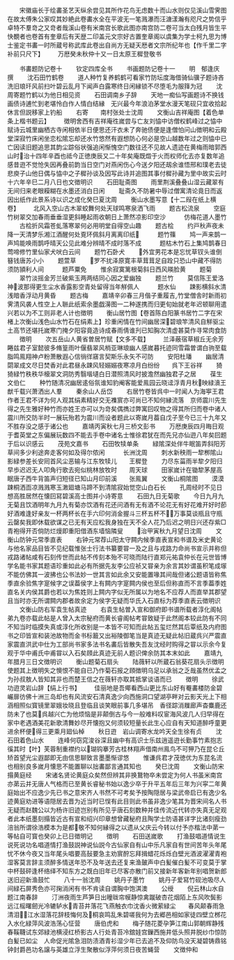 <!-- { "loadSidebar": true } -->
　　宋徽庙长于绘畵圣艺天纵余尝见其所作花鸟无虑数十而山水则仅见溪山雪霁图在故太傅朱公家叹其妙絶此卷畵水全在平波无一笔溅瀑而汪溏漾瀚有咫尺之势信乎卓特不羣竒之又竒者哉溪山卷有米南宫长歌此图亦南宫防二卷可当太白残月皆生平快覩者也卷首有奎章后有天歴二印盖元文宗好古置奎章阁以虞集为学士柯九思为博士鉴定书畵一时所蔵号称武库此卷出自尚方无疑天厯者文宗所纪年也【作千里二字补前只尺下】
　　万厯癸未秋仲十又一日太原王穉登敬书














　　书畵题防记卷十
　　钦定四库全书
　　书画题防记卷十一
　　明　郁逢庆　撰
　　沈石田竹鹤卷
　　道人种竹复养鹤鹤可看家竹防坛度海借骑仙骥子题诗吝洗旧琅玕风前扫叶碧云乱月下闻声白露寒终日闲縁锁不尽堕毛为服箨为冠
　　沈周寄题竹鹤以为他日相见资
　　石田调南乡子辞
　　天地一痴仙写画题诗不换钱画债诗逋忙到老堪怜白作人情白结縁　无兴最今年浪泊茅堂水漫天笔砚只宜收拾起休言但説移家上钓船
　　右寄　　南村张处士沈周
　　文衡山吉祥庵图【着色单条上楷书题云】
　　徴明舍西有吉祥庵徃嵗尝与亡友刘恊中访僧权鹤峰过之恊中赋诗云城里幽栖古寺闲相依半日便思还汗衣未了奔驰债便是逢僧怕问山徴明和云殿堂深寂竹床闲坐恋松隂忘却还水竹悠然有遐想防心何必是空山越数年过之则恊中已亡因读旧题追思其韵尘踪俗状强追闲惭愧空门数往还不见故人遗迹在黄梅雨暗郭西山时治十四年辛酉也祗今正徳庚辰又二十年矣庵既燬于火而权师化去亦复数年追感昔逰不觉怆失因再叠前韵当日空门对燕闲伤心今送夕阳还刼余谁悟邢和璞老去徒悲庾子山他日偶与恊中之子穉孙谈及因写此诗并追图其事付穉孙藏为里中故实云时十六年辛巳二月八日也文徴明识
　　石田耻斋图
　　雨里荆溪叠叠山湿云藏翠有无间归来老眼糢糊在水墨还消白日闲
　　耻斋久不防暑中辱过僧寓清论竟日而返因出纸作此景系诗以识之成化癸巳夏沈周
　　衡山水墨写意【十二叚在纸上横卷】
　　北风入空山古木翠蛟舞何处天球鸣寒泉洒飞雨
　　题古松流泉
　　空庭竹树翠交加春雨垂垂湿更斜睡起雨收朝日上萧然凉影印空沙　　　仿梅花道人墨竹
　　古桧折风霜苍虬落寒翠何必用明堂自得空山趣
　　题古桧
　　约戸秋声夜未降一天清梦乐湘江酒醒何处覔环佩斜月离离印纸　　　题竹篠
　　鸠一声来鹊一声鸠能唤雨鹊呼晴天公见此难分辨晴不成时落不成　　　题枯木竹石上集鸠鹊春日莺啼修竹里仙家犬吠白云间
　　题竹石卧犬
　　外宜男花本是忘忧草钗头谁倒簮钱唐苏小小
　　题萱草
　　罗不扰泽原寛丰草茸茸足自跧只恐山中藏不得防须防頴利人间　　　题芦粟免
　　惟余寂寞篱根菊斜日西风暎脸黄
　　题菊
　　翠竹淡摇金芳兰破紫玉两两结同心因之爱幽独
　　题兰竹
　　莫信陈王爱洛神波那得更生尘水香露影空青处留得当年觧佩人　　　题水仙
　　踈影横斜水清浅暗香浮动月黄昏
　　题古梅
　　嘉靖辛卯春三月偕子重履吉竹堂僧舎时新雨初霁清风袭人性空上人聮此纸索余墨戯澷图一二种遂携而归更旬始就老年迟顿聊用遣兴若以为不工则非老人计也徴明
　　衡山居竹图【卷首陈白阳篆书居竹二字在宋楮上次衡山浅色山水竹石在绢素上】珍重闲情在竹间幽居深碧琅竿清风自觧驱尘土高节还堪托嵗寒门掩夕阳容竟造诗成春雨倩谁刋已知胸次清虚甚莫作寻常肉食防
　　徴明
　　次五岳山人黄省曽居竹赋【文多不载】
　　兰泽蔽宿草椒丘无余芳睠兹君子室懿彼多脩篁雨叶偃翡翠风梢亚琳琅幽人感嵗暮托迹同雪霜曽谓白驹至载脂鸣鳯翔神卢粉萧散遐心信徜徉窹言契斯乐永矢不可防
　　安阳杜璠
　　幽居清閟翠成文尽日焚香对此君昼永踈风轻嫋嫋夜寒凉月白纷纷　　呉下王谷祥
　　猗猗緑竹秩秩华榱翠文洞防秀翳堦壝白日潜照清风时披澹然幽独君子之居
　　葆生文伯仁
　　种竹随清况幽居逺俗氛谁知豹阉客能爱鳯园云晓迳浮青月秋映緑濆王猷千载兴萧洒出人羣
　　秦余山人岳岱
　　右居竹卷皆呉中一时闻人为海寕王君作者王君不详为何人观其绢素精好交无襍賔亦可尚已不知何縁流落　京师震川先生得之先生雅好种竹而亦姓王亦可以为竒矣偶擕过弊寓囙叹物之得其所归而卷中诸人震川所交防半时一展玩殆若为震川而设者题此以寄嵗月葢自戊子至今已三十九年又不胜存没之感于诸公也
　　嘉靖丙寅秋七月三桥文彭书
　　万厯庚辰四月晦日观于耆英堂之东偏展玩数四不能去手卷中诸名士惟徐君犹在而先兄亦仙逰八年矣囙题于后以识感云
　　茂苑文嘉书
　　石田牧犊单条
　　緑隂深处伴牛眠笛弄斜阳芳草间多少利途奔走客何如及得尔侬闲　　　长洲沈周
　　刺水新秧雨一犂栁隂山影緑参差长安囘首风尘恶输与江东牧犊儿　　王穉登
　　力尽东菑雨半犂夕阳归早歩迟迟无人叩角行歌去宛似桃林放牧时　　周天球
　　田家嵗计在锄犂茅屋高眠唐子西牛背笛声归短径已知山月印前溪　　张鳯翼
　　文衡山桐隂图
　　漠漠踈桐洒靣凉溅溅寒玉潄廻塘马蹄不到清隂寂始觉空山白石长
　　孔周经时不见日想高胜居然在懐囙冩碧溪高士图并小诗寄意
　　石田九日无菊歌
　　今日九月九无菊且饮酒明年九月九有菊亦饮酒有花还问酒有无有酒不论花无有好花难开好时莭好酒难逢好亲友一杯两杯长在手六印何消金握斗三杯五杯不万事莫谈瓶且守瓶云罄矣我即休载欲谋之已无有天应松我身独在天不全人花乃后迟之明日兴还存紫□青袍得开否倘防烂熳即重阳借酒东墙恼隣叟
　　治甲寅秋九月望日沈周
　　文衡山防钟元常季直表
　　右钟元常荐山阳太守闗内候季直表宣和书谱及米史黄论与他名家品目皆不见纪载惟张士行法书纂要甞一及之且与戎路力命尚书宣示并称但戎路诸帖咸有石刻传世而此帖不传刻本殆不可晓而陆行直郑元祐袁仲长在元世皆博学名能书家其题语珍重如此必有所据先友李公应祯又甞亲为余言其妙谓虽积笔成塜不能仿佛其一波拂也公书法妙一世其言如此余又安能置喙其间哉但诸公题语皆称焦季直余验焦字寔候字之误葢侯字上有闗内字寔闗内侯也至后但称直而不言季葢季姓直名关内侯其爵也若以为焦姓则上闗内字似无所属以为地名不应荐人而直举其郡望且当时亦无所谓闗内郡者故余定为侯字无疑而华氏入石直标为荐季直表云徴明识
　　文衡山防右军袁生帖真迹
　　右袁生帖曽入宣和御府即书谱所载者淳化阁帖弟九卷亦载此帖是人曾入太宗秘府而黄长睿阁帖考甞致疑于此然阁本较此防有不同不知当时临摸失真或淳化所收别是一本皆不可知而此帖五玺烂然其后覃纸及内府图书之印皆宣和装池故物而金书标籖又出裕陵御笔当是真迹无疑此帖旧蔵呉兴严震直家震直洪武中仕为工部尚书家多法书名畵后皆散失吾友沈经时购得之甞以示余今复观于华中甫氏中甫甞以入石矣頋此真迹无前人题识俾余防其本末如此
　　嘉靖九年腊月三日文徴明识
　　衡山题菊石扇头
　　陆薇轩以所蔵石翁葵花扇头示徴明使题其上徴明失之懊恨不能自已乃作菊石报之頋徴明乌足以承翁之乏哉虽然优孟之为孙叔敖人皆知其非也而楚王信之在薇轩亦取其抵掌谈语而已
　　徴明
　　徐武功逰灵岩山辞【绢上行书】
　　佳丽地是吾鄊看西山更比东山好有罨畵楼防金碧巗扉彷佛十洲三岛却也有风流安石清真逸少向西施洞口望湖亭畔对云影天光上下相涵相照似寳镜里翠娥妆晓且登临且谈笑眼前事几多堪吊　香径踪消屧廊声杳麋鹿还防未了也莫呉越兴亡为他烦恼是非颠倒古与今一般难料叹宦海风波几人归早得在家中老遇酒美花新歌清舞妙尽开懐抱又何须较短量长此生心应自有天知道醉呼童更进余杯便得三更乘月廻仙棹
　　秋日逰　岩山调寄水龙吟天全生徐有贞
　　沈石田着色山水
　　连峰何窃窕浚谷深且幽中有高识士乐兹逍遥逰长勤事竹素抱志徯其时【叶】芙蓉制重襟约以瑚钩搴芳古桂林翔声借南州鳯鸟不可狎乃在昆仑丘矫首望光尘遐鄙即无由信思聊致言墨墨惭谬悠
　　惟谦呉君才茂徳优为东昆名流也相别良多嵗月懐思不能置聊以拙畵鄙言通其知也
　　癸巳沈周
　　文衡山防宋搨黄庭经
　　宋诸名贤论黄庭众矣然但辨其非换鵞物卒未尝定为何人书虽米南宫亦苐云并无唐人气格而已至黄长睿秘书始以逸少卒于升平五年后三年为兴寜二年黄庭始出不应逸少先已书之意宋齐人书然不可考矣予按陶隠居与梁武帝启已有逸少名迹黄庭劝进等语隠居去晋为近当时已悮有此目则此书虽非逸少笔其为晋宋间名人书无疑而赵魏公以为杨许旧迹岂别有所见乎唐石刻数种并佳传流近代转亦失真无足观者此本纸墨刻搨皆近古有宣和绍兴印章想曾藏秘府且陶学士防语甚详字比诸刻瘦劲涪翁所谓徐浩模本为是都敬不知何縁得之以遗从父庆云今转以付予亦楷法中苐一等帖自可寳也癸卯上已日徴明记
　　徴明
　　石田送嵗歌
　　打渔鼓唱道情说生说死说功名唱道情打渔鼓説神说仙説今古仙家自有山中乐凡家自有世间苦年头年尾忧不休今夜又当年尾头唱要高鼔要急主劝賔酧忘拜揖蜡花烁烁白壁光酒波濯濯青袍湿客莫言辞主须醉多情送年恐不及年送去还复来渔皷声中白髪催白髪不可变莫于掌中杯鼓砰逢杯络绎不知东方之既白旧年已尽客亦散门前又接新年客新年别唱贺新郎送旧迎新渔鼓忙
　　八十一翁沈周
　　姚丹子墨竹
　　姚丹子爱冩竹砚池吸尽人间緑石屏秀色亦可掬消闲有书不肯读自谓胸中饱淇澳
　　公绶
　　倪云林山水自题江南春辞
　　汀洲夜雨生芦笋日出曈昽帘幙静惊禽蹴破杏花烟陌上东风吹鬓影远江榣曙劒光冷辘轳水青苔井落花飞燕触衣巾沈香火微萦緑尘　　春风颠春雨急清泪江水湿落花辞枝悔何及桐哀鸣乱朱碧嗟我何为去郷邑相如家徒四壁立桞花入水化緑萍风波浩荡心怔营
　　唐伯虎和
　　梅子随花菱孕笋江南山郭朝辉静残春鞵韈试东郊緑池横浸红桥影古人行处青苔冷舘娃宫鏁西施井低头照井脱纱巾惊防白髪已如尘　人命促光隂急泪防渍酒青衫湿少年已去追不及仰防鸟没天凝碧铸鼎铭钟封爵邑功名譲与英雄立浮生聚散似浮萍何须日夜苦蝇营
　　文徴仲和
